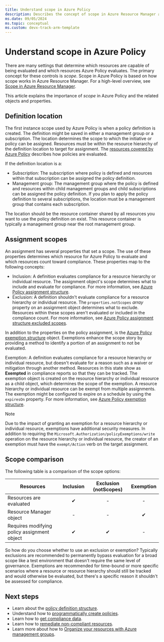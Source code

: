 ```yaml
---
title: Understand scope in Azure Policy
description: Describes the concept of scope in Azure Resource Manager and how it applies to Azure Policy to control which resources Azure Policy evaluates.
ms.date: 09/05/2024
ms.topic: conceptual
ms.custom: devx-track-arm-template
---
```


# Understand scope in Azure Policy

There are many settings that determine which resources are capable of being evaluated and which resources Azure Policy evaluates. The primary concept for these controls is _scope_. Scope in Azure Policy is based on how scope works in Azure Resource Manager. For a high-level overview, see [Scope in Azure Resource Manager](../../../azure-resource-manager/management/overview.md#understand-scope).

This article explains the importance of _scope_ in Azure Policy and the related objects and properties.

## Definition location

The first instance scope used by Azure Policy is when a policy definition is created. The definition might be saved in either a management group or a subscription. The location determines the scope to which the initiative or policy can be assigned. Resources must be within the resource hierarchy of the definition location to target for assignment. The [resources covered by Azure Policy](../overview.md#resources-covered-by-azure-policy) describes how policies are evaluated.

If the definition location is a:

- Subscription: The subscription where policy is defined and resources within that subscription can be assigned the policy definition.
- Management group: The management group where the policy is defined and resources within child management groups and child subscriptions can be assigned the policy definition. If you plan to apply the policy definition to several subscriptions, the location must be a management group that contains each subscription.

The location should be the resource container shared by all resources you want to use the policy definition on exist. This resource container is typically a management group near the root management group.

## Assignment scopes

An assignment has several properties that set a scope. The use of these properties determines which resource for Azure Policy to evaluate and which resources count toward compliance. These properties map to the following concepts:

- Inclusion: A definition evaluates compliance for a resource hierarchy or individual resource. The assignment object's scope determines what to include and evaluate for compliance. For more information, see [Azure Policy assignment structure](./assignment-structure.md).
- Exclusion: A definition shouldn't evaluate compliance for a resource hierarchy or individual resource. The `properties.notScopes` _array_ property on an assignment object determines what to exclude. Resources within these scopes aren't evaluated or included in the compliance count. For more information, see [Azure Policy assignment structure excluded scopes](./assignment-structure.md#excluded-scopes).

In addition to the properties on the policy assignment, is the [Azure Policy exemption structure](./exemption-structure.md) object. Exemptions enhance the scope story by providing a method to identify a portion of an assignment to not be evaluated.

Exemption: A definition evaluates compliance for a resource hierarchy or individual resource, but doesn't evaluate for a reason such as a waiver or mitigation through another method. Resources in this state show as **Exempted** in compliance reports so that they can be tracked. The exemption object is created on the resource hierarchy or individual resource as a child object, which determines the scope of the exemption. A resource hierarchy or individual resource can be exempt from multiple assignments. The exemption might be configured to expire on a schedule by using the `expiresOn` property. For more information, see [Azure Policy exemption structure](./exemption-structure.md).

> [!NOTE]
> Due to the impact of granting an exemption for a resource hierarchy or individual resource, exemptions have additional security measures. In addition to requiring the `Microsoft.Authorization/policyExemptions/write` operation on the resource hierarchy or individual resource, the creator of an exemption must have the `exempt/Action` verb on the target assignment.

## Scope comparison

The following table is a comparison of the scope options:

| Resources | Inclusion | Exclusion (notScopes) | Exemption |
|---|:---:|:---:|:---:|
| Resources are evaluated | &#10004; | - | - |
| Resource Manager object | - | - | &#10004; |
| Requires modifying policy assignment object | &#10004; | &#10004; | - |

So how do you choose whether to use an exclusion or exemption? Typically exclusions are recommended to permanently bypass evaluation for a broad scope like a test environment that doesn't require the same level of governance. Exemptions are recommended for time-bound or more specific scenarios where a resource or resource hierarchy should still be tracked and would otherwise be evaluated, but there's a specific reason it shouldn't be assessed for compliance.

## Next steps

- Learn about the [policy definition structure](./definition-structure-basics.md).
- Understand how to [programmatically create policies](../how-to/programmatically-create.md).
- Learn how to [get compliance data](../how-to/get-compliance-data.md).
- Learn how to [remediate non-compliant resources](../how-to/remediate-resources.md).
- Learn more about how to [Organize your resources with Azure management groups](../../management-groups/overview.md).
